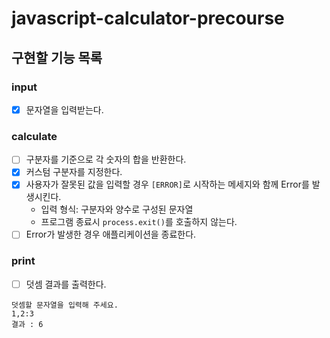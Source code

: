 # javascript-calculator-precourse


## 구현할 기능 목록

### input
- [x] 문자열을 입력받는다.
### calculate
- [ ] 구분자를 기준으로 각 숫자의 합을 반환한다.
- [x] 커스텀 구분자를 지정한다.
- [x] 사용자가 잘못된 값을 입력할 경우 `[ERROR]`로 시작하는 메세지와 함께 Error를 발생시킨다.
  - 입력 형식: 구분자와 양수로 구성된 문자열
  - 프로그램 종료시 `process.exit()`를 호출하지 않는다.
- [ ] Error가 발생한 경우 애플리케이션을 종료한다.
### print
- [ ] 덧셈 결과를 출력한다.


```
덧셈할 문자열을 입력해 주세요.
1,2:3
결과 : 6
```